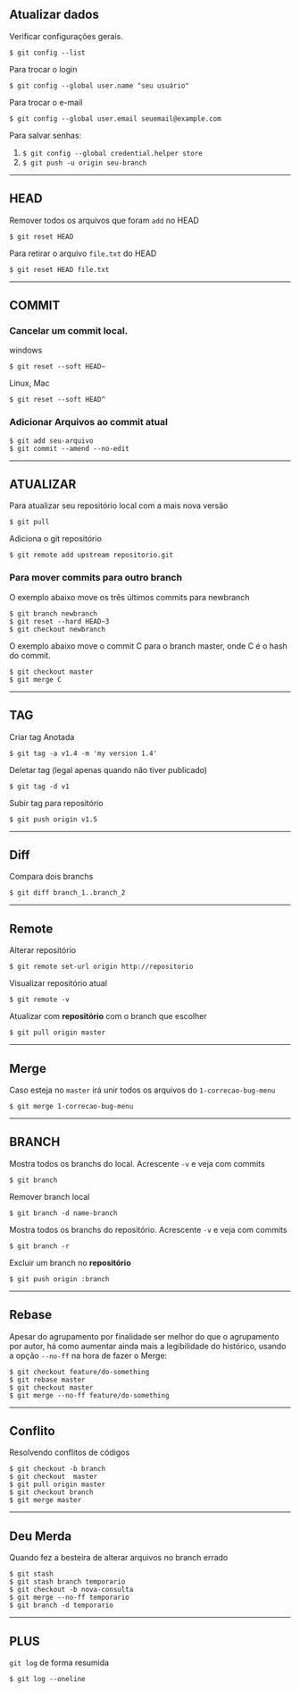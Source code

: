 ## Atualizar dados


Verificar configurações gerais.

```
$ git config --list
```

Para trocar o login
```
$ git config --global user.name "seu usuário"
```

Para trocar o e-mail

```
$ git config --global user.email seuemail@example.com
```

Para salvar senhas:

1. `$ git config --global credential.helper store`
2. `$ git push -u origin seu-branch`

---
## HEAD

Remover todos os arquivos que foram `add` no HEAD

```
$ git reset HEAD  
```

Para retirar o arquivo `file.txt` do HEAD

```
$ git reset HEAD file.txt
```

---
## COMMIT

### Cancelar um commit local.

windows
```
$ git reset --soft HEAD~
```

Linux, Mac
```
$ git reset --soft HEAD^
```
### Adicionar Arquivos ao commit atual
```
$ git add seu-arquivo
$ git commit --amend --no-edit
```
---
## ATUALIZAR

Para atualizar seu repositório local com a mais nova versão

```
$ git pull
```

Adiciona o git repositório

```
$ git remote add upstream repositorio.git
```

### Para mover commits para outro branch

O exemplo abaixo move os três últimos commits para newbranch

```
$ git branch newbranch
$ git reset --hard HEAD~3
$ git checkout newbranch
```
O exemplo abaixo move o commit C para o branch master, onde C é o hash do commit.

```
$ git checkout master
$ git merge C
```

---
## TAG

Criar tag Anotada

```
$ git tag -a v1.4 -m 'my version 1.4'
```

Deletar tag (legal apenas quando não tiver publicado)

```
$ git tag -d v1
```

Subir tag para repositório

```
$ git push origin v1.5
```

---
## Diff

Compara dois branchs

```
$ git diff branch_1..branch_2
```

---
## Remote

Alterar repositório

```
$ git remote set-url origin http://repositorio
```

Visualizar repositório atual

```
$ git remote -v
```

Atualizar com **repositório** com o branch que escolher

```
$ git pull origin master
```

---
## Merge


Caso esteja no `master`  irá unir todos os arquivos do `1-correcao-bug-menu`

```
$ git merge 1-correcao-bug-menu
```

---
## BRANCH

Mostra todos os branchs do local. Acrescente `-v` e veja com commits

```
$ git branch
```

Remover branch local

```
$ git branch -d name-branch
```

Mostra todos os branchs do repositório. Acrescente `-v` e veja com commits

```
$ git branch -r

```

Excluir um branch no **repositório**

```
$ git push origin :branch
```

---
## Rebase

Apesar do agrupamento por finalidade ser melhor do que o agrupamento por autor,
há como aumentar ainda mais a legibilidade do histórico, usando a opção
`--no-ff` na hora de fazer o Merge:

```
$ git checkout feature/do-something
$ git rebase master
$ git checkout master
$ git merge --no-ff feature/do-something
```

---
## Conflito

Resolvendo conflitos de códigos

```
$ git checkout -b branch
$ git checkout  master
$ git pull origin master
$ git checkout branch
$ git merge master

```
---
## Deu Merda

Quando fez a besteira de alterar arquivos no branch errado

```
$ git stash
$ git stash branch temporario
$ git checkout -b nova-consulta
$ git merge --no-ff temporario
$ git branch -d temporario
```

---
## PLUS

`git log` de forma resumida

```
$ git log --oneline
```
